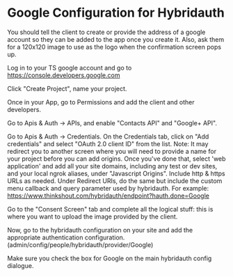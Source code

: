 Google Configuration for Hybridauth
=======

You should tell the client to create or provide the address of a google account so they can be added to the app once you create it. Also, ask them for a 120x120 image to use as the logo when the confirmation screen pops up.

Log in to your TS google account and go to https://console.developers.google.com

Click "Create Project", name your project.

Once in your App, go to Permissions and add the client and other developers.

Go to Apis & Auth -> APIs, and enable "Contacts API" and "Google+ API".

Go to Apis & Auth -> Credentials. On the Credentials tab, click on "Add credentials" and select "OAuth 2.0 client ID" from the list. Note: It may redirect you to another screen where you will need to provide a name for your project before you can add origins. Once you've done that, select 'web application' and add all your site domains, including any test or dev sites, and your local ngrok aliases, under "Javascript Origins". Include http & https URLs as needed. Under Redirect URIs, do the same but include the custom menu callback and query parameter used by hybridauth. For example:
https://www.thinkshout.com/hybridauth/endpoint?hauth.done=Google

Go to the "Consent Screen" tab and complete all the logical stuff: this is where you want to upload the image provided by the client.

Now, go to the hybridauth configuration on your site and add the appropriate authentication configuration. (admin/config/people/hybridauth/provider/Google)

Make sure you check the box for Google on the main hybridauth config dialogue.
